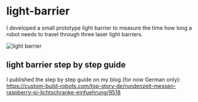 # light-barrier
I developed a small prototype light barrier to measure the time how long a robot needs to travel through three laser light barriers.

![light barrier](https://custom-build-robots.com/wp-content/uploads/2017/12/Raspberry_Pi_Laser_Lichtschranke_Prototyp-300x200.jpg)

## light barrier step by step guide
I published the step by step guide on my blog (for now German only): https://custom-build-robots.com/top-story-de/rundenzeit-messen-raspberry-pi-lichtschranke-einfuehrung/9518
